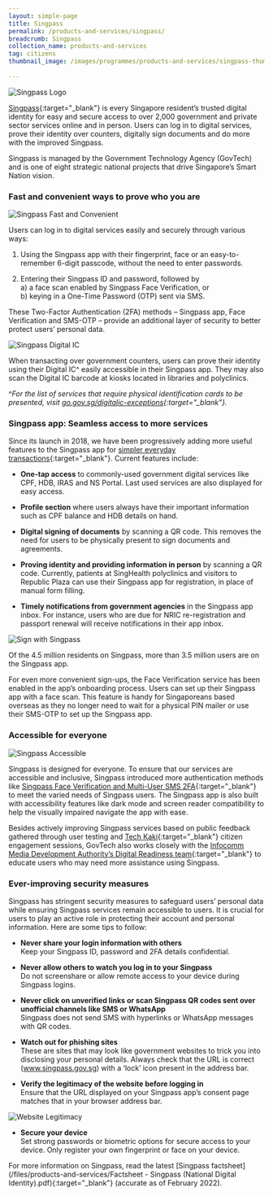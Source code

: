 ```yaml
---
layout: simple-page
title: Singpass
permalink: /products-and-services/singpass/
breadcrumb: Singpass
collection_name: products-and-services
tag: citizens
thumbnail_image: /images/programmes/products-and-services/singpass-thumbnail-new-2.jpg
      
---
```


![Singpass Logo](/images/programmes/products-and-services/singpass-logo-new.png)

[Singpass](https://www.singpass.gov.sg){:target="_blank"} is every Singapore resident’s trusted digital identity for easy and secure access to over 2,000 government and private sector services online and in person. Users can log in to digital services, prove their identity over counters, digitally sign documents and do more with the improved Singpass. 

Singpass is managed by the Government Technology Agency (GovTech) and is one of eight strategic national projects that drive Singapore’s Smart Nation vision.

### **Fast and convenient ways to prove who you are**

![Singpass Fast and Convenient](/images/programmes/products-and-services/singpass-fast-and-convenient.jpg)

Users can log in to digital services easily and securely through various ways:

1. Using the Singpass app with their fingerprint, face or an easy-to-remember 6-digit passcode, without the need to enter passwords.

2. Entering their Singpass ID and password, followed by
<br> a) a face scan enabled by Singpass Face Verification, or
<br> b) keying in a One-Time Password (OTP) sent via SMS.

These Two-Factor Authentication (2FA) methods – Singpass app, Face Verification and SMS-OTP – provide an additional layer of security to better protect users’ personal data.

![Singpass Digital IC](/images/programmes/products-and-services/sp_img_fast_convenient_ways_homepage.png)

When transacting over government counters, users can prove their identity using their Digital IC^ easily accessible in their Singpass app. They may also scan the Digital IC barcode at kiosks located in libraries and polyclinics.

^*For the list of services that require physical identification cards to be presented, visit [go.gov.sg/digitalic-exceptions](https://go.gov.sg/digitalic-exceptions){:target="_blank"}.*

### **Singpass app: Seamless access to more services**

Since its launch in 2018, we have been progressively adding more useful features to the Singpass app for [simpler everyday transactions](https://www.youtube.com/watch?v=zacNBxADPH4){:target="_blank"}. Current features include:

* **One-tap access** to commonly-used government digital services like CPF, HDB, IRAS and NS Portal. Last used services are also displayed for easy access.

* **Profile section** where users always have their important information such as CPF balance and HDB details on hand.

* **Digital signing of documents** by scanning a QR code. This removes the need for users to be physically present to sign documents and agreements.

* **Proving identity and providing information in person** by scanning a QR code. Currently, patients at SingHealth polyclinics and visitors to Republic Plaza can use their Singpass app for registration, in place of manual form filling.

* **Timely notifications from government agencies** in the Singpass app inbox. For instance, users who are due for NRIC re-registration and passport renewal will receive notifications in their app inbox.

![Sign with Singpass](/images/programmes/products-and-services/sp_img_seamless_access.jpg)

Of the 4.5 million residents on Singpass, more than 3.5 million users are on the Singpass app. 

For even more convenient sign-ups, the Face Verification service has been enabled in the app’s onboarding process. Users can set up their Singpass app with a face scan. This feature is handy for Singaporeans based overseas as they no longer need to wait for a physical PIN mailer or use their SMS-OTP to set up the Singpass app.

### **Accessible for everyone**

![Singpass Accessible](/images/programmes/products-and-services/singpass-accessible.jpg)

Singpass is designed for everyone. To ensure that our services are accessible and inclusive, Singpass introduced more authentication methods like [Singpass Face Verification and Multi-User SMS 2FA](https://www.tech.gov.sg/media/media-releases/2020-12-16-singpass-2fa){:target="_blank"} to meet the varied needs of Singpass users. The Singpass app is also built with accessibility features like dark mode and screen reader compatibility to help the visually impaired navigate the app with ease.

Besides actively improving Singpass services based on public feedback gathered through user testing and [Tech Kaki](https://www.tech.gov.sg/products-and-services/tech-kaki-community){:target="_blank"} citizen engagement sessions, GovTech also works closely with the [Infocomm Media Development Authority’s Digital Readiness team](https://www.imda.gov.sg/for-community/digital-readiness){:target="_blank"} to educate users who may need more assistance using Singpass.

### **Ever-improving security measures**

Singpass has stringent security measures to safeguard users’ personal data while ensuring Singpass services remain accessible to users. It is crucial for users to play an active role in protecting their account and personal information. Here are some tips to follow:

* **Never share your login information with others** 
<br> Keep your Singpass ID, password and 2FA details confidential.

* **Never allow others to watch you log in to your Singpass** 
<br> Do not screenshare or allow remote access to your device during Singpass logins.

* **Never click on unverified links or scan Singpass QR codes sent over unofficial channels like SMS or WhatsApp** 
<br> Singpass does not send SMS with hyperlinks or WhatsApp messages with QR codes.

* **Watch out for phishing sites** 
<br> These are sites that may look like government websites to trick you into disclosing your personal details. Always check that the URL is correct (www.singpass.gov.sg) with a ‘lock’ icon present in the address bar.

* **Verify the legitimacy of the website before logging in** 
<br> Ensure that the URL displayed on your Singpass app’s consent page matches that in your browser address bar.

![Website Legitimacy](/images/programmes/products-and-services/sp_img_match_url_domain.png)

* **Secure your device** 
<br> Set strong passwords or biometric options for secure access to your device. Only register your own fingerprint or face on your device.

For more information on Singpass, read the latest [Singpass factsheet](/files/products-and-services/Factsheet - Singpass (National Digital Identity).pdf){:target="_blank"} (accurate as of February 2022).

